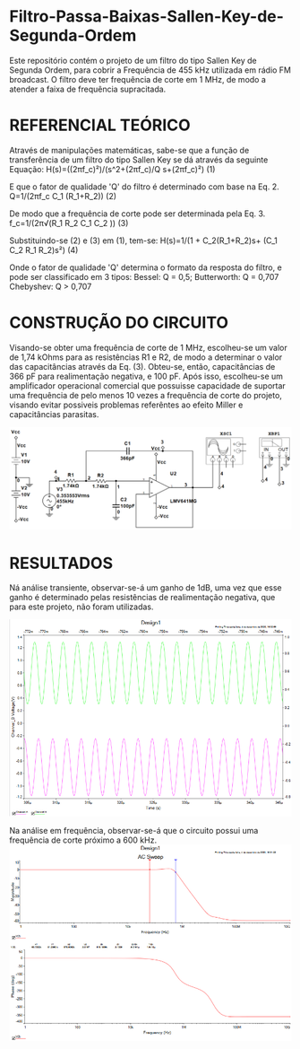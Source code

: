 # Filtro-Passa-Baixas-Sallen-Key-de-Segunda-Ordem
Este repositório contém o projeto de um filtro do tipo Sallen Key de Segunda Ordem, para cobrir a Frequência de 455 kHz utilizada em rádio FM broadcast.
O filtro deve ter frequência de corte em 1 MHz, de modo a atender a faixa de frequência supracitada.

# REFERENCIAL TEÓRICO
Através de manipulações matemáticas, sabe-se que a função de transferência de um filtro do tipo Sallen Key se dá através da seguinte Equação:
H(s)=((2πf_c)²)/(s^2+(2πf_c)/Q s+(2πf_c)²)      (1)

E que o fator de qualidade 'Q' do filtro é determinado com base na Eq. 2. 
Q=1/(2πf_c C_1 (R_1+R_2))       (2)

De modo que a frequência de corte pode ser determinada pela Eq. 3.
f_c=1/(2π√(R_1 R_2 C_1 C_2 ))       (3)

Substituindo-se (2) e (3) em (1), tem-se:
H(s)=1/(1 + C_2(R_1+R_2)s+ (C_1 C_2 R_1 R_2)s²)     (4)

Onde o fator de qualidade 'Q' determina o formato da resposta do filtro, e pode ser classificado em 3 tipos:
  Bessel: Q = 0,5;
  Butterworth: Q = 0,707
  Chebyshev: Q > 0,707
  
 # CONSTRUÇÃO DO CIRCUITO
 Visando-se obter uma frequência de corte de 1 MHz, escolheu-se um valor de 1,74 kOhms para as resistências R1 e R2, de modo a determinar o valor das capacitâncias através da Eq. (3). Obteu-se, então, capacitâncias de 366 pF para realimentação negativa, e 100 pF.
 Após isso, escolheu-se um amplificador operacional comercial que possuisse capacidade de suportar uma frequência de pelo menos 10 vezes a frequência de corte do projeto, visando evitar possiveis problemas referêntes ao efeito Miller e capacitâncias parasitas.

![](https://github.com/judsonpraxedes/Filtro-Passa-Baixas-Sallen-Key-de-Segunda-Ordem/blob/main/Circuito_1.png)

# RESULTADOS
Ná análise transiente, observar-se-á um ganho de 1dB, uma vez que esse ganho é determinado pelas resistências de realimentação negativa, que para este projeto, não foram utilizadas.

![](https://github.com/judsonpraxedes/Filtro-Passa-Baixas-Sallen-Key-de-Segunda-Ordem/blob/Imagens/Imagens/transiente.png)

Na análise em frequência, observar-se-á que o circuito possui uma frequência de corte próximo a 600 kHz.
![](https://github.com/judsonpraxedes/Filtro-Passa-Baixas-Sallen-Key-de-Segunda-Ordem/blob/Imagens/Imagens/analise_AC.png)
